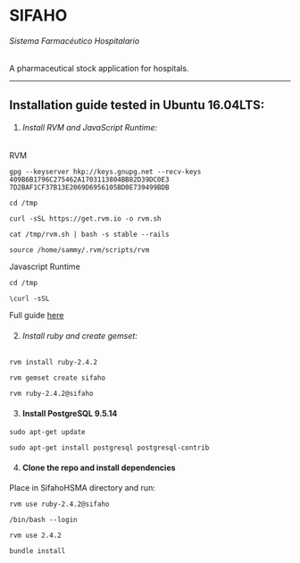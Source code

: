 [logo]: https://gitlab.com/eugesma/SifahoHSMA/blob/master/app/assets/images/LogoSIFAHO.png
# SIFAHO
###### Sistema Farmacéutico Hospitalario 

A pharmaceutical stock application for hospitals.
***
## Installation guide tested in Ubuntu 16.04LTS:

1. ###### Install RVM and JavaScript Runtime:

RVM
```
gpg --keyserver hkp://keys.gnupg.net --recv-keys 409B6B1796C275462A1703113804BB82D39DC0E3 7D2BAF1CF37B13E2069D6956105BD0E739499BDB

cd /tmp

curl -sSL https://get.rvm.io -o rvm.sh

cat /tmp/rvm.sh | bash -s stable --rails

source /home/sammy/.rvm/scripts/rvm
```
Javascript Runtime
```
cd /tmp

\curl -sSL
```
Full guide [here](https://www.digitalocean.com/community/tutorials/how-to-install-ruby-on-rails-with-rvm-on-ubuntu-16-04)

2. ###### Install ruby and create gemset:
```
rvm install ruby-2.4.2

rvm gemset create sifaho

rvm ruby-2.4.2@sifaho
```
3. #### Install PostgreSQL  9.5.14
```
sudo apt-get update

sudo apt-get install postgresql postgresql-contrib
```
4. #### Clone the repo and install dependencies 

Place in SifahoHSMA directory and run:

```
rvm use ruby-2.4.2@sifaho

/bin/bash --login

rvm use 2.4.2

bundle install
```
